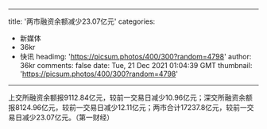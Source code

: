 
---
title: '两市融资余额减少23.07亿元'
categories: 
 - 新媒体
 - 36kr
 - 快讯
headimg: 'https://picsum.photos/400/300?random=4798'
author: 36kr
comments: false
date: Tue, 21 Dec 2021 01:04:39 GMT
thumbnail: 'https://picsum.photos/400/300?random=4798'
---

<div>   
上交所融资余额报9112.84亿元，较前一交易日减少10.96亿元；深交所融资余额报8124.96亿元，较前一交易日减少12.11亿元；两市合计17237.8亿元，较前一交易日减少23.07亿元。（第一财经）  
</div>
            